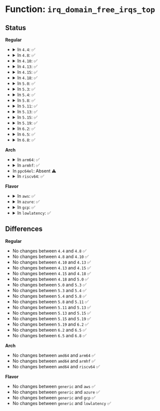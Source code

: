 # Function: <code>irq_domain_free_irqs_top</code>

## Status
<b>Regular</b>
<ul>
<li>
<details>
<summary>In <code>4.4</code>: ✅</summary>

```c
void irq_domain_free_irqs_top(struct irq_domain *domain, unsigned int virq, unsigned int nr_irqs);
```

**Collision:** Unique Global

**Inline:** No

**Transformation:** False

**Instances:**

```
In kernel/irq/irqdomain.c (ffffffff810e10d0)
Location: kernel/irq/irqdomain.c:1102
Inline: False
Direct callers:
  - kernel/irq/msi.c:msi_domain_free
  - kernel/irq/msi.c:msi_domain_alloc
```
**Symbols:**

```
ffffffff810e10d0-ffffffff810e112c: irq_domain_free_irqs_top (STB_GLOBAL)
```
</details>
</li>
<li>
<details>
<summary>In <code>4.8</code>: ✅</summary>

```c
void irq_domain_free_irqs_top(struct irq_domain *domain, unsigned int virq, unsigned int nr_irqs);
```

**Collision:** Unique Global

**Inline:** No

**Transformation:** False

**Instances:**

```
In kernel/irq/irqdomain.c (ffffffff810e69c0)
Location: kernel/irq/irqdomain.c:1154
Inline: False
Direct callers:
  - kernel/irq/msi.c:msi_domain_free
  - kernel/irq/msi.c:msi_domain_alloc
```
**Symbols:**

```
ffffffff810e69c0-ffffffff810e6a1c: irq_domain_free_irqs_top (STB_GLOBAL)
```
</details>
</li>
<li>
<details>
<summary>In <code>4.10</code>: ✅</summary>

```c
void irq_domain_free_irqs_top(struct irq_domain *domain, unsigned int virq, unsigned int nr_irqs);
```

**Collision:** Unique Global

**Inline:** No

**Transformation:** False

**Instances:**

```
In kernel/irq/irqdomain.c (ffffffff810ed3b0)
Location: kernel/irq/irqdomain.c:1180
Inline: False
Direct callers:
  - kernel/irq/msi.c:msi_domain_free
  - kernel/irq/msi.c:msi_domain_alloc
```
**Symbols:**

```
ffffffff810ed3b0-ffffffff810ed40c: irq_domain_free_irqs_top (STB_GLOBAL)
```
</details>
</li>
<li>
<details>
<summary>In <code>4.13</code>: ✅</summary>

```c
void irq_domain_free_irqs_top(struct irq_domain *domain, unsigned int virq, unsigned int nr_irqs);
```

**Collision:** Unique Global

**Inline:** No

**Transformation:** False

**Instances:**

```
In kernel/irq/irqdomain.c (ffffffff810ece30)
Location: kernel/irq/irqdomain.c:1349
Inline: False
Direct callers:
  - arch/x86/kernel/apic/io_apic.c:mp_irqdomain_free
  - kernel/irq/msi.c:msi_domain_free
  - kernel/irq/msi.c:msi_domain_alloc
```
**Symbols:**

```
ffffffff810ece30-ffffffff810ece8c: irq_domain_free_irqs_top (STB_GLOBAL)
```
</details>
</li>
<li>
<details>
<summary>In <code>4.15</code>: ✅</summary>

```c
void irq_domain_free_irqs_top(struct irq_domain *domain, unsigned int virq, unsigned int nr_irqs);
```

**Collision:** Unique Global

**Inline:** No

**Transformation:** False

**Instances:**

```
In kernel/irq/irqdomain.c (ffffffff810f5870)
Location: kernel/irq/irqdomain.c:1349
Inline: False
Direct callers:
  - arch/x86/kernel/apic/io_apic.c:mp_irqdomain_free
  - kernel/irq/msi.c:msi_domain_free
  - kernel/irq/msi.c:msi_domain_alloc
```
**Symbols:**

```
ffffffff810f5870-ffffffff810f58cc: irq_domain_free_irqs_top (STB_GLOBAL)
```
</details>
</li>
<li>
<details>
<summary>In <code>4.18</code>: ✅</summary>

```c
void irq_domain_free_irqs_top(struct irq_domain *domain, unsigned int virq, unsigned int nr_irqs);
```

**Collision:** Unique Global

**Inline:** No

**Transformation:** False

**Instances:**

```
In kernel/irq/irqdomain.c (ffffffff810fdc20)
Location: kernel/irq/irqdomain.c:1233
Inline: False
Direct callers:
  - arch/x86/kernel/apic/io_apic.c:mp_irqdomain_free
  - kernel/irq/msi.c:msi_domain_free
  - kernel/irq/msi.c:msi_domain_alloc
```
**Symbols:**

```
ffffffff810fdc20-ffffffff810fdc7c: irq_domain_free_irqs_top (STB_GLOBAL)
```
</details>
</li>
<li>
<details>
<summary>In <code>5.0</code>: ✅</summary>

```c
void irq_domain_free_irqs_top(struct irq_domain *domain, unsigned int virq, unsigned int nr_irqs);
```

**Collision:** Unique Global

**Inline:** No

**Transformation:** False

**Instances:**

```
In kernel/irq/irqdomain.c (ffffffff811093f0)
Location: kernel/irq/irqdomain.c:1233
Inline: False
Direct callers:
  - arch/x86/kernel/apic/io_apic.c:mp_irqdomain_free
  - kernel/irq/msi.c:msi_domain_free
  - kernel/irq/msi.c:msi_domain_alloc
```
**Symbols:**

```
ffffffff811093f0-ffffffff8110944c: irq_domain_free_irqs_top (STB_GLOBAL)
```
</details>
</li>
<li>
<details>
<summary>In <code>5.3</code>: ✅</summary>

```c
void irq_domain_free_irqs_top(struct irq_domain *domain, unsigned int virq, unsigned int nr_irqs);
```

**Collision:** Unique Global

**Inline:** No

**Transformation:** False

**Instances:**

```
In kernel/irq/irqdomain.c (ffffffff811129f0)
Location: kernel/irq/irqdomain.c:1270
Inline: False
Direct callers:
  - arch/x86/kernel/apic/io_apic.c:mp_irqdomain_free
  - kernel/irq/msi.c:msi_domain_free
  - kernel/irq/msi.c:msi_domain_alloc
```
**Symbols:**

```
ffffffff811129f0-ffffffff81112a4c: irq_domain_free_irqs_top (STB_GLOBAL)
```
</details>
</li>
<li>
<details>
<summary>In <code>5.4</code>: ✅</summary>

```c
void irq_domain_free_irqs_top(struct irq_domain *domain, unsigned int virq, unsigned int nr_irqs);
```

**Collision:** Unique Global

**Inline:** No

**Transformation:** False

**Instances:**

```
In kernel/irq/irqdomain.c (ffffffff8111ec80)
Location: kernel/irq/irqdomain.c:1272
Inline: False
Direct callers:
  - kernel/irq/msi.c:msi_domain_free
  - kernel/irq/msi.c:msi_domain_alloc
```
**Symbols:**

```
ffffffff8111ec80-ffffffff8111ecdc: irq_domain_free_irqs_top (STB_GLOBAL)
```
</details>
</li>
<li>
<details>
<summary>In <code>5.8</code>: ✅</summary>

```c
void irq_domain_free_irqs_top(struct irq_domain *domain, unsigned int virq, unsigned int nr_irqs);
```

**Collision:** Unique Global

**Inline:** No

**Transformation:** False

**Instances:**

```
In kernel/irq/irqdomain.c (ffffffff8112afa0)
Location: kernel/irq/irqdomain.c:1274
Inline: False
Direct callers:
  - arch/x86/kernel/apic/io_apic.c:mp_irqdomain_free
  - arch/x86/platform/uv/uv_irq.c:uv_domain_free
  - kernel/irq/msi.c:msi_domain_free
  - kernel/irq/msi.c:msi_domain_alloc
```
**Symbols:**

```
ffffffff8112afa0-ffffffff8112affc: irq_domain_free_irqs_top (STB_GLOBAL)
```
</details>
</li>
<li>
<details>
<summary>In <code>5.11</code>: ✅</summary>

```c
void irq_domain_free_irqs_top(struct irq_domain *domain, unsigned int virq, unsigned int nr_irqs);
```

**Collision:** Unique Global

**Inline:** No

**Transformation:** False

**Instances:**

```
In kernel/irq/irqdomain.c (ffffffff81126a30)
Location: kernel/irq/irqdomain.c:1380
Inline: False
Direct callers:
  - arch/x86/kernel/apic/io_apic.c:mp_irqdomain_free
  - arch/x86/platform/uv/uv_irq.c:uv_domain_free
  - kernel/irq/msi.c:msi_domain_free
  - kernel/irq/msi.c:msi_domain_alloc
  - drivers/iommu/amd/init.c:intcapxt_irqdomain_free
```
**Symbols:**

```
ffffffff81126a30-ffffffff81126a8c: irq_domain_free_irqs_top (STB_GLOBAL)
```
</details>
</li>
<li>
<details>
<summary>In <code>5.13</code>: ✅</summary>

```c
void irq_domain_free_irqs_top(struct irq_domain *domain, unsigned int virq, unsigned int nr_irqs);
```

**Collision:** Unique Global

**Inline:** No

**Transformation:** False

**Instances:**

```
In kernel/irq/irqdomain.c (ffffffff81126a70)
Location: kernel/irq/irqdomain.c:1347
Inline: False
Direct callers:
  - arch/x86/kernel/apic/io_apic.c:mp_irqdomain_free
  - arch/x86/platform/uv/uv_irq.c:uv_domain_free
  - kernel/irq/msi.c:msi_domain_free
  - kernel/irq/msi.c:msi_domain_alloc
  - drivers/iommu/amd/init.c:intcapxt_irqdomain_free
```
**Symbols:**

```
ffffffff81126a70-ffffffff81126acc: irq_domain_free_irqs_top (STB_GLOBAL)
```
</details>
</li>
<li>
<details>
<summary>In <code>5.15</code>: ✅</summary>

```c
void irq_domain_free_irqs_top(struct irq_domain *domain, unsigned int virq, unsigned int nr_irqs);
```

**Collision:** Unique Global

**Inline:** No

**Transformation:** False

**Instances:**

```
In kernel/irq/irqdomain.c (ffffffff81146ff0)
Location: kernel/irq/irqdomain.c:1387
Inline: False
Direct callers:
  - arch/x86/kernel/apic/io_apic.c:mp_irqdomain_free
  - arch/x86/platform/uv/uv_irq.c:uv_domain_free
  - kernel/irq/msi.c:msi_domain_free
  - kernel/irq/msi.c:msi_domain_alloc
  - drivers/iommu/amd/init.c:intcapxt_irqdomain_free
```
**Symbols:**

```
ffffffff81146ff0-ffffffff8114704c: irq_domain_free_irqs_top (STB_GLOBAL)
```
</details>
</li>
<li>
<details>
<summary>In <code>5.19</code>: ✅</summary>

```c
void irq_domain_free_irqs_top(struct irq_domain *domain, unsigned int virq, unsigned int nr_irqs);
```

**Collision:** Unique Global

**Inline:** No

**Transformation:** False

**Instances:**

```
In kernel/irq/irqdomain.c (ffffffff8116b410)
Location: kernel/irq/irqdomain.c:1390
Inline: False
Direct callers:
  - arch/x86/kernel/apic/io_apic.c:mp_irqdomain_free
  - arch/x86/platform/uv/uv_irq.c:uv_domain_free
  - kernel/irq/msi.c:msi_domain_free
  - kernel/irq/msi.c:msi_domain_alloc
  - drivers/iommu/amd/init.c:intcapxt_irqdomain_free
```
**Symbols:**

```
ffffffff8116b410-ffffffff8116b47a: irq_domain_free_irqs_top (STB_GLOBAL)
```
</details>
</li>
<li>
<details>
<summary>In <code>6.2</code>: ✅</summary>

```c
void irq_domain_free_irqs_top(struct irq_domain *domain, unsigned int virq, unsigned int nr_irqs);
```

**Collision:** Unique Global

**Inline:** No

**Transformation:** False

**Instances:**

```
In kernel/irq/irqdomain.c (ffffffff811a0200)
Location: kernel/irq/irqdomain.c:1450
Inline: False
Direct callers:
  - arch/x86/kernel/apic/io_apic.c:mp_irqdomain_free
  - arch/x86/platform/uv/uv_irq.c:uv_domain_free
  - kernel/irq/msi.c:msi_domain_free
  - kernel/irq/msi.c:msi_domain_alloc
  - drivers/iommu/amd/init.c:intcapxt_irqdomain_free
```
**Symbols:**

```
ffffffff811a0200-ffffffff811a026a: irq_domain_free_irqs_top (STB_GLOBAL)
```
</details>
</li>
<li>
<details>
<summary>In <code>6.5</code>: ✅</summary>

```c
void irq_domain_free_irqs_top(struct irq_domain *domain, unsigned int virq, unsigned int nr_irqs);
```

**Collision:** Unique Global

**Inline:** No

**Transformation:** False

**Instances:**

```
In kernel/irq/irqdomain.c (ffffffff811b20c0)
Location: kernel/irq/irqdomain.c:1429
Inline: False
Direct callers:
  - arch/x86/kernel/apic/io_apic.c:mp_irqdomain_free
  - arch/x86/platform/uv/uv_irq.c:uv_domain_free
  - kernel/irq/msi.c:msi_domain_free
  - kernel/irq/msi.c:msi_domain_alloc
  - drivers/iommu/amd/init.c:intcapxt_irqdomain_free
```
**Symbols:**

```
ffffffff811b20c0-ffffffff811b212a: irq_domain_free_irqs_top (STB_GLOBAL)
```
</details>
</li>
<li>
<details>
<summary>In <code>6.8</code>: ✅</summary>

```c
void irq_domain_free_irqs_top(struct irq_domain *domain, unsigned int virq, unsigned int nr_irqs);
```

**Collision:** Unique Global

**Inline:** No

**Transformation:** False

**Instances:**

```
In kernel/irq/irqdomain.c (ffffffff811c1e70)
Location: kernel/irq/irqdomain.c:1429
Inline: False
Direct callers:
  - arch/x86/kernel/apic/io_apic.c:mp_irqdomain_free
  - arch/x86/platform/uv/uv_irq.c:uv_domain_free
  - kernel/irq/msi.c:msi_domain_free
  - kernel/irq/msi.c:msi_domain_alloc
  - drivers/iommu/amd/init.c:intcapxt_irqdomain_free
```
**Symbols:**

```
ffffffff811c1e70-ffffffff811c1eda: irq_domain_free_irqs_top (STB_GLOBAL)
```
</details>
</li>
</ul>
<b>Arch</b>
<ul>
<li>
<details>
<summary>In <code>arm64</code>: ✅</summary>

```c
void irq_domain_free_irqs_top(struct irq_domain *domain, unsigned int virq, unsigned int nr_irqs);
```

**Collision:** Unique Global

**Inline:** No

**Transformation:** False

**Instances:**

```
In kernel/irq/irqdomain.c (ffff8000101846e8)
Location: kernel/irq/irqdomain.c:1272
Inline: False
Direct callers:
  - kernel/irq/msi.c:msi_domain_free
  - kernel/irq/msi.c:msi_domain_alloc
```
**Symbols:**

```
ffff8000101846e8-ffff800010184770: irq_domain_free_irqs_top (STB_GLOBAL)
```
</details>
</li>
<li>
<details>
<summary>In <code>armhf</code>: ✅</summary>

```c
void irq_domain_free_irqs_top(struct irq_domain *domain, unsigned int virq, unsigned int nr_irqs);
```

**Collision:** Unique Global

**Inline:** No

**Transformation:** False

**Instances:**

```
In kernel/irq/irqdomain.c (c03d37e8)
Location: kernel/irq/irqdomain.c:1272
Inline: False
Direct callers:
  - kernel/irq/msi.c:msi_domain_free
  - kernel/irq/msi.c:msi_domain_alloc
```
**Symbols:**

```
c03d37e8-c03d3854: irq_domain_free_irqs_top (STB_GLOBAL)
```
</details>
</li>
<li>
In <code>ppc64el</code>: Absent ⚠️
</li>
<li>
<details>
<summary>In <code>riscv64</code>: ✅</summary>

```c
void irq_domain_free_irqs_top(struct irq_domain *domain, unsigned int virq, unsigned int nr_irqs);
```

**Collision:** Unique Global

**Inline:** No

**Transformation:** False

**Instances:**

```
In kernel/irq/irqdomain.c (ffffffe00011b68c)
Location: kernel/irq/irqdomain.c:1272
Inline: False
Direct callers:
  - kernel/irq/msi.c:msi_domain_free
  - kernel/irq/msi.c:msi_domain_alloc
```
**Symbols:**

```
ffffffe00011b68c-ffffffe00011b6fa: irq_domain_free_irqs_top (STB_GLOBAL)
```
</details>
</li>
</ul>
<b>Flavor</b>
<ul>
<li>
<details>
<summary>In <code>aws</code>: ✅</summary>

```c
void irq_domain_free_irqs_top(struct irq_domain *domain, unsigned int virq, unsigned int nr_irqs);
```

**Collision:** Unique Global

**Inline:** No

**Transformation:** False

**Instances:**

```
In kernel/irq/irqdomain.c (ffffffff81117260)
Location: kernel/irq/irqdomain.c:1272
Inline: False
Direct callers:
  - kernel/irq/msi.c:msi_domain_free
  - kernel/irq/msi.c:msi_domain_alloc
```
**Symbols:**

```
ffffffff81117260-ffffffff811172bc: irq_domain_free_irqs_top (STB_GLOBAL)
```
</details>
</li>
<li>
<details>
<summary>In <code>azure</code>: ✅</summary>

```c
void irq_domain_free_irqs_top(struct irq_domain *domain, unsigned int virq, unsigned int nr_irqs);
```

**Collision:** Unique Global

**Inline:** No

**Transformation:** False

**Instances:**

```
In kernel/irq/irqdomain.c (ffffffff81107f50)
Location: kernel/irq/irqdomain.c:1272
Inline: False
Direct callers:
  - kernel/irq/msi.c:msi_domain_free
  - kernel/irq/msi.c:msi_domain_alloc
```
**Symbols:**

```
ffffffff81107f50-ffffffff81107fac: irq_domain_free_irqs_top (STB_GLOBAL)
```
</details>
</li>
<li>
<details>
<summary>In <code>gcp</code>: ✅</summary>

```c
void irq_domain_free_irqs_top(struct irq_domain *domain, unsigned int virq, unsigned int nr_irqs);
```

**Collision:** Unique Global

**Inline:** No

**Transformation:** False

**Instances:**

```
In kernel/irq/irqdomain.c (ffffffff81115150)
Location: kernel/irq/irqdomain.c:1272
Inline: False
Direct callers:
  - kernel/irq/msi.c:msi_domain_free
  - kernel/irq/msi.c:msi_domain_alloc
```
**Symbols:**

```
ffffffff81115150-ffffffff811151ac: irq_domain_free_irqs_top (STB_GLOBAL)
```
</details>
</li>
<li>
<details>
<summary>In <code>lowlatency</code>: ✅</summary>

```c
void irq_domain_free_irqs_top(struct irq_domain *domain, unsigned int virq, unsigned int nr_irqs);
```

**Collision:** Unique Global

**Inline:** No

**Transformation:** False

**Instances:**

```
In kernel/irq/irqdomain.c (ffffffff81120780)
Location: kernel/irq/irqdomain.c:1272
Inline: False
Direct callers:
  - kernel/irq/msi.c:msi_domain_free
  - kernel/irq/msi.c:msi_domain_alloc
```
**Symbols:**

```
ffffffff81120780-ffffffff811207dc: irq_domain_free_irqs_top (STB_GLOBAL)
```
</details>
</li>
</ul>

## Differences
<b>Regular</b>
<ul>
<li>
No changes between <code>4.4</code> and <code>4.8</code> ✅
</li>
<li>
No changes between <code>4.8</code> and <code>4.10</code> ✅
</li>
<li>
No changes between <code>4.10</code> and <code>4.13</code> ✅
</li>
<li>
No changes between <code>4.13</code> and <code>4.15</code> ✅
</li>
<li>
No changes between <code>4.15</code> and <code>4.18</code> ✅
</li>
<li>
No changes between <code>4.18</code> and <code>5.0</code> ✅
</li>
<li>
No changes between <code>5.0</code> and <code>5.3</code> ✅
</li>
<li>
No changes between <code>5.3</code> and <code>5.4</code> ✅
</li>
<li>
No changes between <code>5.4</code> and <code>5.8</code> ✅
</li>
<li>
No changes between <code>5.8</code> and <code>5.11</code> ✅
</li>
<li>
No changes between <code>5.11</code> and <code>5.13</code> ✅
</li>
<li>
No changes between <code>5.13</code> and <code>5.15</code> ✅
</li>
<li>
No changes between <code>5.15</code> and <code>5.19</code> ✅
</li>
<li>
No changes between <code>5.19</code> and <code>6.2</code> ✅
</li>
<li>
No changes between <code>6.2</code> and <code>6.5</code> ✅
</li>
<li>
No changes between <code>6.5</code> and <code>6.8</code> ✅
</li>
</ul>
<b>Arch</b>
<ul>
<li>
No changes between <code>amd64</code> and <code>arm64</code> ✅
</li>
<li>
No changes between <code>amd64</code> and <code>armhf</code> ✅
</li>
<li>
No changes between <code>amd64</code> and <code>riscv64</code> ✅
</li>
</ul>
<b>Flavor</b>
<ul>
<li>
No changes between <code>generic</code> and <code>aws</code> ✅
</li>
<li>
No changes between <code>generic</code> and <code>azure</code> ✅
</li>
<li>
No changes between <code>generic</code> and <code>gcp</code> ✅
</li>
<li>
No changes between <code>generic</code> and <code>lowlatency</code> ✅
</li>
</ul>
